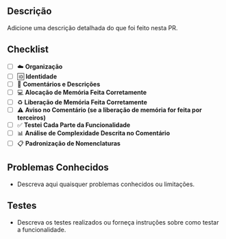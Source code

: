 ## Descrição
Adicione uma descrição detalhada do que foi feito nesta PR.

## Checklist
- [ ] :cloud: **Organização**
- [ ] :id: **Identidade**
- [ ] :memo: **Comentários e Descrições**
- [ ] :computer: **Alocação de Memória Feita Corretamente**
- [ ] :recycle: **Liberação de Memória Feita Corretamente**
- [ ] :warning: **Aviso no Comentário (se a liberação de memória for feita por terceiros)**
- [ ] :white_check_mark: **Testei Cada Parte da Funcionalidade**
- [ ] :bar_chart: **Análise de Complexidade Descrita no Comentário**
- [ ] :clipboard: **Padronização de Nomenclaturas**

## Problemas Conhecidos
- Descreva aqui quaisquer problemas conhecidos ou limitações.

## Testes
- Descreva os testes realizados ou forneça instruções sobre como testar a funcionalidade.
